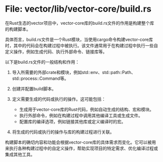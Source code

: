 # File: vector/lib/vector-core/build.rs

在Rust生态的vector项目中，vector-core库的build.rs文件的作用是构建整个库的构建脚本。

具体而言，build.rs文件是一个Rust模块，当使用cargo命令构建vector-core库时，其中的代码会在构建过程中被执行。该文件通常用于在构建过程中执行一些自定义操作，例如生成代码、执行外部命令、链接库等。

以下是build.rs文件的一般结构和作用：

1. 导入所需要的外部crate和模块，例如std::env、std::path::Path、std::process::Command等。

2. 创建并配置build脚本。

3. 定义需要生成的代码或执行的操作。这可能包括：
    - 生成用于vector-core库的Rust代码，例如自动生成的结构、宏和模块。
    - 执行外部命令，例如在构建过程中调用其他编译工具或生成文件。
    - 配置库的编译选项，例如链接其他库或定义编译时的宏。

4. 将生成的代码或执行的操作与库的构建过程进行关联。

构建脚本的确切内容和功能会根据vector-core库的具体需求而变化。它可以被用来执行各种构建过程中的自定义操作，帮助实现项目的特定需求、优化编译过程或集成其他工具。

